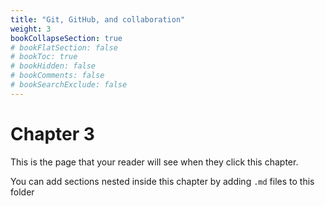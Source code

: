 ```yaml
---
title: "Git, GitHub, and collaboration"
weight: 3
bookCollapseSection: true
# bookFlatSection: false
# bookToc: true
# bookHidden: false
# bookComments: false
# bookSearchExclude: false
---
```


# Chapter 3

This is the page that your reader will see when they click this chapter.

You can add sections nested inside this chapter by adding `.md` files to this folder
